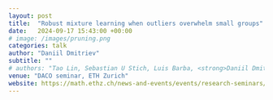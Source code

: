 ```yaml
---
layout: post
title:  "Robust mixture learning when outliers overwhelm small groups"
date:   2024-09-17 15:43:00 +00:00
# image: /images/pruning.png
categories: talk
author: "Daniil Dmitriev"
subtitle: ""
# authors: "Tao Lin, Sebastian U Stich, Luis Barba, <strong>Daniil Dmitriev</strong>, Martin Jaggi"
venue: "DACO seminar, ETH Zurich"
website: https://math.ethz.ch/news-and-events/events/research-seminars/daco-seminar.html
---
```

